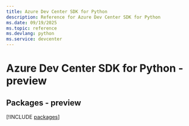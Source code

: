 ```yaml
---
title: Azure Dev Center SDK for Python
description: Reference for Azure Dev Center SDK for Python
ms.date: 09/19/2025
ms.topic: reference
ms.devlang: python
ms.service: devcenter
---
```

# Azure Dev Center SDK for Python - preview
## Packages - preview
[!INCLUDE [packages](dev-center-index.md)]